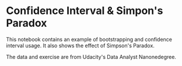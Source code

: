 # Confidence Interval & Simpon's Paradox

This notebook contains an example of bootstrapping and confidence interval usage. It also shows the effect of Simpson's Paradox.

The data and exercise are from Udacity's Data Analyst Nanonedegree.
